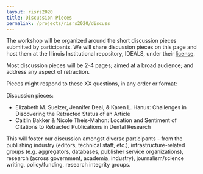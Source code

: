 ```yaml
---
layout: risrs2020
title: Discussion Pieces
permalink: /projects/risrs2020/discuss
---
```

The workshop will be organized around the short discussion pieces submitted by participants. We will share discussion pieces on this page and host them at the Illinois Institutional repository, IDEALS, under their [license](https://wiki.illinois.edu//wiki/display/IDEALS/Deposit+Agreement+-+Non-Exclusive+Distribution+and+Preservation+License). 

Most discussion pieces will be 2-4 pages; aimed at a broad audience; and address any aspect of retraction. 

Pieces might respond to these XX questions, in any order or format:


Discussion pieces:
* Elizabeth M. Suelzer, Jennifer Deal, & Karen L. Hanus: Challenges in Discovering the Retracted Status of an Article
* Caitlin Bakker & Nicole Theis-Mahon: Location and Sentiment of Citations to Retracted Publications in Dental Research 


This will foster our discussion amongst diverse participants - from the publishing industry (editors, technical staff, etc.), infrastructure-related groups (e.g. aggregators, databases, publisher service organizations), research (across government, academia, industry), journalism/science writing, policy/funding, research integrity groups.